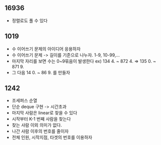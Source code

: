 ## 16936
- 정렬로도 풀 수 있다

## 1019
- 수 이어쓰기 문제의 아이디어 응용하자
- 수 이어쓰기 문제 -> 길이를 기준으로 나누자. 1-9, 10-99,... 
- 마지막 자리를 보면 수는 0~9묶음이 발생한다 ex) 134 4. ~ 872 4. => 135 0. ~ 871 9.
- 그 다음 14 0. ~ 86 9. 를 만들자

## 1242 
- 조세퍼스 순열
- 단순 deque 구현 -> 시간초과
- 마지막 사람은 linear로 찾을 수 있다
- 시작부터 K-1 번째 사람을 찾는다
- 찾는 사람 이외 의미가 없다.
- 나간 사람 이후의 번호를 줄이자 
- 전체 인원, 시작지점, 타겟의 번호를 이용하자